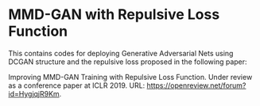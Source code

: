 # MMD-GAN with Repulsive Loss Function
This contains codes for deploying Generative Adversarial Nets using DCGAN structure and the repulsive loss proposed in the following paper:

Improving MMD-GAN Training with Repulsive Loss Function.  Under review as a conference paper at ICLR 2019. URL: https://openreview.net/forum?id=HygjqjR9Km.

